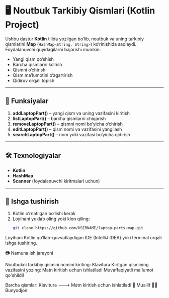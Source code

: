 # 🖥️ Noutbuk Tarkibiy Qismlari (Kotlin Project)

Ushbu dastur **Kotlin** tilida yozilgan bo‘lib, noutbuk va uning tarkibiy qismlarini **Map** (`HashMap<String, String>`) ko‘rinishida saqlaydi.  
Foydalanuvchi quyidagilarni bajarishi mumkin:
- Yangi qism qo‘shish
- Barcha qismlarni ko‘rish
- Qismni o‘chirish
- Qism ma’lumotini o‘zgartirish
- Qidiruv orqali topish

---

## 📌 Funksiyalar
1. **addLaptopPart()** – yangi qism va uning vazifasini kiritish
2. **listLaptopPart()** – barcha qismlarni chiqarish
3. **removeLaptopPart()** – qismni nomi bo‘yicha o‘chirish
4. **editLaptopPart()** – qism nomi va vazifasini yangilash
5. **searchLaptopPart()** – nom yoki vazifasi bo‘yicha qidirish

---

## 🛠️ Texnologiyalar
- **Kotlin**
- **HashMap**
- **Scanner** (foydalanuvchi kiritmalari uchun)

---

## 🚀 Ishga tushirish
1. Kotlin o‘rnatilgan bo‘lishi kerak
2. Loyihani yuklab oling yoki klon qiling:
   ```bash
   git clone https://github.com/USERNAME/laptop-parts-map.git
Loyihani Kotlin qo‘llab-quvvatlaydigan IDE (IntelliJ IDEA) yoki terminal orqali ishga tushiring.



📷 Namuna ish jarayoni

Noutbukni tarkibiy qismini nomini kiriting:
Klavitura
Kiritgan qismining vazifasini yozing:
Matn kiritish uchun ishlatiladi
Muvaffaqiyatli ma'lumot qo'shildi!

Barcha qismlar:
Klavitura ---> Matn kiritish uchun ishlatiladi
📜 Muallif
👨‍💻 Bunyodjon